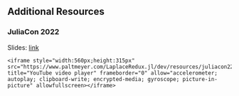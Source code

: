 ## Additional Resources

### JuliaCon 2022 

Slides: [link](juliacon22/presentation.html)

```@raw html
<iframe style="width:560px;height:315px" src="https://www.paltmeyer.com/LaplaceRedux.jl/dev/resources/juliacon22/presentation.html" title="YouTube video player" frameborder="0" allow="accelerometer; autoplay; clipboard-write; encrypted-media; gyroscope; picture-in-picture" allowfullscreen></iframe>
```

